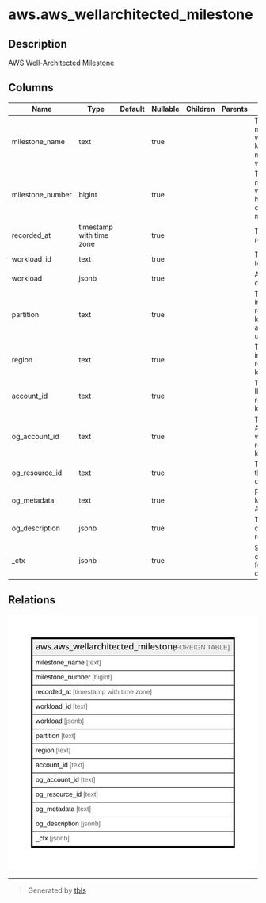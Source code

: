 # aws.aws_wellarchitected_milestone

## Description

AWS Well-Architected Milestone

## Columns

| Name | Type | Default | Nullable | Children | Parents | Comment |
| ---- | ---- | ------- | -------- | -------- | ------- | ------- |
| milestone_name | text |  | true |  |  | The name of the milestone in a workload. Milestone names must be unique within a workload. |
| milestone_number | bigint |  | true |  |  | The milestone number. A workload can have a maximum of 100 milestones. |
| recorded_at | timestamp with time zone |  | true |  |  | The date and time recorded. |
| workload_id | text |  | true |  |  | The ID assigned to the workload. |
| workload | jsonb |  | true |  |  | A workload return object. |
| partition | text |  | true |  |  | The AWS partition in which the resource is located (aws, aws-cn, or aws-us-gov). |
| region | text |  | true |  |  | The AWS Region in which the resource is located. |
| account_id | text |  | true |  |  | The AWS Account ID in which the resource is located. |
| og_account_id | text |  | true |  |  | The Platform Account ID in which the resource is located. |
| og_resource_id | text |  | true |  |  | The unique ID of the resource in opengovernance. |
| og_metadata | text |  | true |  |  | Platform Metadata of the AWS resource. |
| og_description | jsonb |  | true |  |  | The full model description of the resource |
| _ctx | jsonb |  | true |  |  | Steampipe context in JSON form, e.g. connection_name. |

## Relations

![er](aws.aws_wellarchitected_milestone.svg)

---

> Generated by [tbls](https://github.com/k1LoW/tbls)
